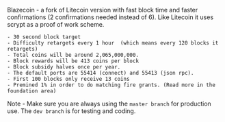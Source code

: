 Blazecoin - a fork of Litecoin version with fast block time and faster confirmations (2 confirmations needed instead of 6). Like Litecoin it uses scrypt as a proof of work scheme.

	- 30 second block target
	- Difficulty retargets every 1 hour  (which means every 120 blocks it retargets)
	- Total coins will be around 2,065,000,000.
	- Block rewards will be 413 coins per block
	- Block subsidy halves once per year.
	- The default ports are 55414 (connect) and 55413 (json rpc).
	- First 100 blocks only receive 13 coins
	- Premined 1% in order to do matching fire grants. (Read more in the foundation area)

Note - Make sure you are always using the `master branch` for production use.  The `dev branch` is for testing and coding.

